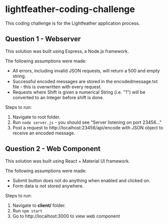 # lightfeather-coding-challenge
This coding challenge is for the Lightfeather application process. 

## Question 1 - Webserver
This solution was built using Express, a Node.js framework.

The following assumptions were made:
* All errors, including invalid JSON requests, will return a 500 and empty string.
* Successful encoded messages are stored in the encodedmessage.txt file - this is overwritten with every request.
* Requests where Shift is given a numerical String (i.e. "1") will be converted to an Integer before shift is done.

Steps to run:
1. Navigate to root folder.
1. Run `node server.js` - you should see "Server listening on port 23456..."
1. Post a request to http://localhost:23456/api/encode with JSON object to receive an encoded message.

## Question 2 - Web Component
This solution was built using React + Material UI framework.

The following assumptions were made:
* Submit button does not do anything when enabled and clicked on. 
* Form data is not stored anywhere.

Steps to run:
1. Navigate to **client/** folder.
1. Run `npm start`
1. Go to http://localhost:3000 to view web component
